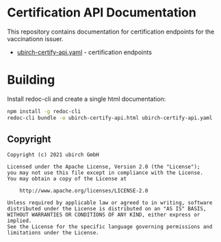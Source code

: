 # Certification API Documentation

This repository contains documentation for certification endpoints for the
vaccinationn issuer.

- [ubirch-certify-api.yaml](ubirch-certify-api.yaml) - certification endpoints

# Building

Install redoc-cli and create a single html documentation:

```bash
npm install -g redoc-cli
redoc-cli bundle -o ubirch-certify-api.html ubirch-certify-api.yaml
```

## Copyright

```
Copyright (c) 2021 ubirch GmbH

Licensed under the Apache License, Version 2.0 (the "License");
you may not use this file except in compliance with the License.
You may obtain a copy of the License at

    http://www.apache.org/licenses/LICENSE-2.0

Unless required by applicable law or agreed to in writing, software
distributed under the License is distributed on an "AS IS" BASIS,
WITHOUT WARRANTIES OR CONDITIONS OF ANY KIND, either express or implied.
See the License for the specific language governing permissions and
limitations under the License.
```
